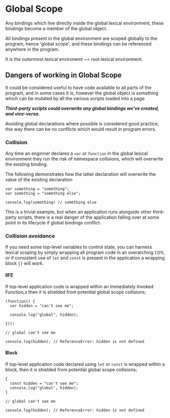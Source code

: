 # Global Scope

Any bindings which live directly inside the global lexical environment, these bindings become a member of the global object.

All bindings present in the global environment are scoped globally to the program, hence 'global scope', and these bindings can be referenced anywhere in the program.

It is the outermost lexical environemt ~= root lexical environment.

## Dangers of working in Global Scope

It could be considered useful to have code available to all parts of the program, and in some cases it is, however the global object is something which can be mutated by all the various scripts loaded into a page

**_Third-party scripts could overwrite any global bindings we've created, and vice-versa._**

Avoiding global declarations where possible is considered good practice, this way there can be no conflicts which would result in program errors.

### Collision

Any time an enginner declares a `var` or `function` in the global lexical environment they run the risk of namespace collisions, which will overwrite the existing binding.

The following demonstrates how the latter declaration will overwrite the value of the existing declaration

```
var something = "something";
var something = "something else";

console.log(something) // something else

```

This is a trivial example, but when an application runs alongside other third-party scripts, there is a real danger of the application falling over at some point in its lifecycle if global bindings conflict.

### Collision avoidance

If you need some top-level variables to control state, you can harness lexical scoping by simply wrapping all program code in an overarching `IIFE`, or if consistent use of `let` and `const` is present in the application a wrapping block `{}` will work.

#### IIFE

If top-level application code is wrapped within an Immediately Invoked Function,s then it is shielded from potential global scope collisions;

```
(function() {
  var hidden = "can't see me";

  console.log("global", hidden);

})()

// global can't see me

console.log(hidden); // ReferenceError: hidden is not defined
```

#### Block

If top-level application code declared using `let` or `const` is wrapped within a block, then it is shielded from potential global scope collisions;

```
{
  const hidden = "can't see me";
  console.log("global", hidden);
}

// global can't see me

console.log(hidden); // ReferenceError: hidden is not defined
```
